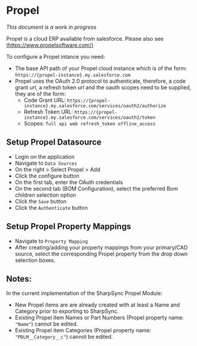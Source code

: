 # Propel

<em>This document is a work in progress</em>

Propel is a cloud ERP available from salesforce. Please also see [(https://www.propelsoftware.com/)](https://www.propelsoftware.com/)

To configure a Propel intance you need:
* The base API path of your Propel cloud instance which is of the form: `https://{propel-instance}.my.salesforce.com`
* Propel uses the OAuth 2.0 protocol to authenticate, therefore, a code grant url, a refresh token url and the oauth scopes need to be supplied, they are of the form:
    * Code Grant URL: `https://{propel-instance}.my.salesforce.com/services/oauth2/authorize`
    * Refresh Token URL: `https://{propel-instance}.my.salesforce.com/services/oauth2/token`
    * Scopes: `full api web refresh_token offline_access`

## Setup Propel Datasource

* Login on the application
* Navigate to `Data Sources`
* On the right > Select Propel > Add
* Click the configure button
* On the first tab, enter the OAuth credentials
* On the second tab (BOM Configuration), select the preferred Bom children selection option
* Click the `Save` button
* Click the `Authenticate` button

## Setup Propel Property Mappings

* Navigate to `Property Mapping`
* After creating/adding your property mappings from your primary/CAD source, select the corresponding Propel property from the drop down selection boxes.

## Notes:

In the current implementation of the SharpSync Propel Module:
* New Propel items are are already created with at least a Name and Category prior to exporting to SharpSync.
* Existing Propel item Names or Part Numbers (Propel property name: `"Name"`) cannot be edited.
* Existing Propel item Categories (Propel property name: `"PDLM__Category__c"`) cannot be edited.
